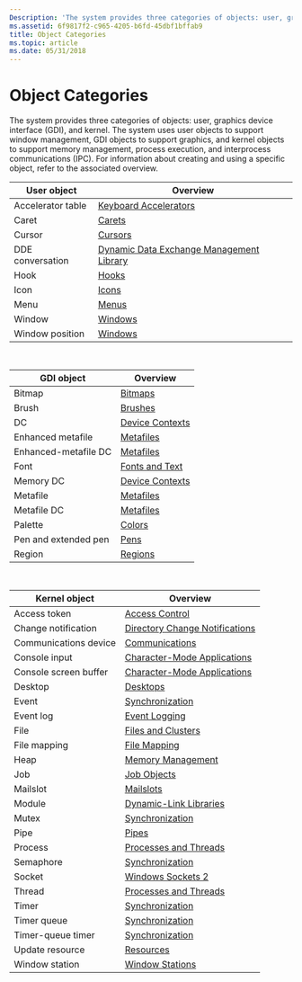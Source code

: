 ```yaml
---
Description: 'The system provides three categories of objects: user, graphics device interface (GDI), and kernel.'
ms.assetid: 6f9817f2-c965-4205-b6fd-45dbf1bffab9
title: Object Categories
ms.topic: article
ms.date: 05/31/2018
---
```


# Object Categories

The system provides three categories of objects: user, graphics device interface (GDI), and kernel. The system uses user objects to support window management, GDI objects to support graphics, and kernel objects to support memory management, process execution, and interprocess communications (IPC). For information about creating and using a specific object, refer to the associated overview.



| User object       | Overview                                                                                        |
|-------------------|-------------------------------------------------------------------------------------------------|
| Accelerator table | [Keyboard Accelerators](https://msdn.microsoft.com/library/ms645526(v=VS.85).aspx)                                       |
| Caret             | [Carets](https://msdn.microsoft.com/library/ms646968(v=VS.85).aspx)                                                                     |
| Cursor            | [Cursors](https://msdn.microsoft.com/library/ms646970(v=VS.85).aspx)                                                                   |
| DDE conversation  | [Dynamic Data Exchange Management Library](https://msdn.microsoft.com/library/ms648712(v=VS.85).aspx) |
| Hook              | [Hooks](https://msdn.microsoft.com/library/ms632589(v=VS.85).aspx)                                                                       |
| Icon              | [Icons](https://msdn.microsoft.com/library/ms646973(v=VS.85).aspx)                                                                       |
| Menu              | [Menus](https://msdn.microsoft.com/library/ms646977(v=VS.85).aspx)                                                                       |
| Window            | [Windows](https://msdn.microsoft.com/library/ms632595(v=VS.85).aspx)                                                                   |
| Window position   | [Windows](https://msdn.microsoft.com/library/ms632595(v=VS.85).aspx)                                                                   |



 



| GDI object           | Overview                               |
|----------------------|----------------------------------------|
| Bitmap               | [Bitmaps](https://docs.microsoft.com/windows/desktop/gdi/bitmaps)                 |
| Brush                | [Brushes](https://docs.microsoft.com/windows/desktop/gdi/brushes)                 |
| DC                   | [Device Contexts](https://docs.microsoft.com/windows/desktop/gdi/device-contexts) |
| Enhanced metafile    | [Metafiles](https://docs.microsoft.com/windows/desktop/gdi/metafiles)             |
| Enhanced-metafile DC | [Metafiles](https://docs.microsoft.com/windows/desktop/gdi/metafiles)             |
| Font                 | [Fonts and Text](https://docs.microsoft.com/windows/desktop/gdi/fonts-and-text)   |
| Memory DC            | [Device Contexts](https://docs.microsoft.com/windows/desktop/gdi/device-contexts) |
| Metafile             | [Metafiles](https://docs.microsoft.com/windows/desktop/gdi/metafiles)             |
| Metafile DC          | [Metafiles](https://docs.microsoft.com/windows/desktop/gdi/metafiles)             |
| Palette              | [Colors](https://docs.microsoft.com/windows/desktop/gdi/colors)                   |
| Pen and extended pen | [Pens](https://docs.microsoft.com/windows/desktop/gdi/pens)                       |
| Region               | [Regions](https://docs.microsoft.com/windows/desktop/gdi/regions)                 |



 



| Kernel object         | Overview                                                                        |
|-----------------------|---------------------------------------------------------------------------------|
| Access token          | [Access Control](https://docs.microsoft.com/windows/desktop/SecAuthZ/access-control)                                       |
| Change notification   | [Directory Change Notifications](https://docs.microsoft.com/windows/desktop/FileIO/obtaining-directory-change-notifications) |
| Communications device | [Communications](https://docs.microsoft.com/windows/desktop/DevIO/communications-resources)                                 |
| Console input         | [Character-Mode Applications](https://docs.microsoft.com/windows/console/character-mode-applications)                 |
| Console screen buffer | [Character-Mode Applications](https://docs.microsoft.com/windows/console/character-mode-applications)                 |
| Desktop               | [Desktops](https://docs.microsoft.com/windows/desktop/winstation/desktops)                                                       |
| Event                 | [Synchronization](https://docs.microsoft.com/windows/desktop/Sync/synchronization)                                         |
| Event log             | [Event Logging](https://docs.microsoft.com/windows/desktop/EventLog/event-logging)                                             |
| File                  | [Files and Clusters](https://docs.microsoft.com/windows/desktop/FileIO/files-and-clusters)                                   |
| File mapping          | [File Mapping](https://docs.microsoft.com/windows/desktop/Memory/file-mapping)                                               |
| Heap                  | [Memory Management](https://docs.microsoft.com/windows/desktop/Memory/memory-management)                                     |
| Job                   | [Job Objects](https://docs.microsoft.com/windows/desktop/ProcThread/job-objects)                                                 |
| Mailslot              | [Mailslots](https://docs.microsoft.com/windows/desktop/ipc/mailslots)                                                     |
| Module                | [Dynamic-Link Libraries](https://docs.microsoft.com/windows/desktop/Dlls/dynamic-link-libraries)                           |
| Mutex                 | [Synchronization](https://docs.microsoft.com/windows/desktop/Sync/synchronization)                                         |
| Pipe                  | [Pipes](https://docs.microsoft.com/windows/desktop/ipc/pipes)                                                             |
| Process               | [Processes and Threads](https://docs.microsoft.com/windows/desktop/ProcThread/processes-and-threads)                             |
| Semaphore             | [Synchronization](https://docs.microsoft.com/windows/desktop/Sync/synchronization)                                         |
| Socket                | [Windows Sockets 2](https://docs.microsoft.com/windows/desktop/WinSock/windows-sockets-start-page-2)                       |
| Thread                | [Processes and Threads](https://docs.microsoft.com/windows/desktop/ProcThread/processes-and-threads)                             |
| Timer                 | [Synchronization](https://docs.microsoft.com/windows/desktop/Sync/synchronization)                                         |
| Timer queue           | [Synchronization](https://docs.microsoft.com/windows/desktop/Sync/synchronization)                                         |
| Timer-queue timer     | [Synchronization](https://docs.microsoft.com/windows/desktop/Sync/synchronization)                                         |
| Update resource       | [Resources](https://msdn.microsoft.com/library/ms632583(v=VS.85).aspx)                                               |
| Window station        | [Window Stations](https://docs.microsoft.com/windows/desktop/winstation/window-stations)                                         |



 

 

 



